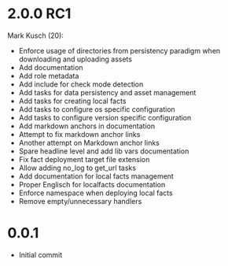 # 2.0.0 RC1

Mark Kusch (20):

* Enforce usage of directories from persistency paradigm when downloading and uploading assets
* Add documentation
* Add role metadata
* Add include for check mode detection
* Add tasks for data persistency and asset management
* Add tasks for creating local facts
* Add tasks to configure os specific configuration
* Add tasks to configure version specific configuration
* Add markdown anchors in documentation
* Attempt to fix markdown anchor links
* Another attempt on Markdown anchor links
* Spare headline level and add lib vars documentation
* Fix fact deployment target file extension
* Allow adding no\_log to get\_url tasks
* Add documentation for local facts management
* Proper Englisch for localfacts documentation
* Enforce namespace when deploying local facts
* Remove empty/unnecessary handlers

# 0.0.1

* Initial commit


<!-- vim: set nofen ts=4 sw=4 et: -->
